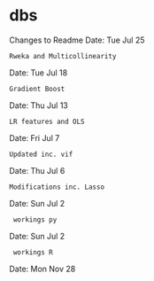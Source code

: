 # dbs

Changes to Readme
Date:   Tue Jul 25 

    Rweka and Multicollinearity


Date:   Tue Jul 18 

    Gradient Boost


Date:   Thu Jul 13 

    LR features and OLS


Date:   Fri Jul 7 

    Updated inc. vif


Date:   Thu Jul 6 

    Modifications inc. Lasso


Date:   Sun Jul 2 

     workings py


Date:   Sun Jul 2 

     workings R


Date:   Mon Nov 28 
